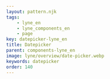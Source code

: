 ```yaml
---
layout: pattern.njk
tags: 
    - lyne_en
    - lyne_components_en
    - page
key: datepicker-lyne_en
title: Datepicker
parent: components-lyne_en
image: lyne/overview/date-picker.webp
keywords: datepicker
order: 140
---
```

